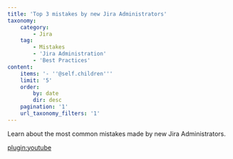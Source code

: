 ```yaml
---
title: 'Top 3 mistakes by new Jira Administrators'
taxonomy:
    category:
        - Jira
    tag:
        - Mistakes
        - 'Jira Administration'
        - 'Best Practices'
content:
    items: '- ''@self.children'''
    limit: '5'
    order:
        by: date
        dir: desc
    pagination: '1'
    url_taxonomy_filters: '1'
---
```


Learn about the most common mistakes made by new Jira Administrators.

[plugin:youtube](https://youtu.be/tVitQstK0aQ)
